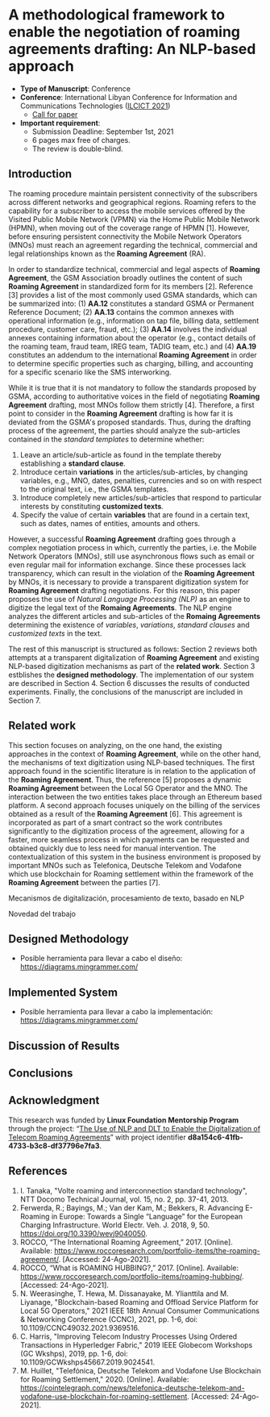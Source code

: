 # A methodological framework to enable the negotiation of roaming agreements drafting: An NLP-based approach
- **Type of Manuscript**: Conference
- **Conference**:  International Libyan Conference for Information and Communications Technologies ([ILCICT 2021](https://ilcict.lit.ly/en/))
    - [Call for paper](https://lit.ly/doc/ilcict2021_v2_en_pages.pdf)
- **Important requirement**:
    - Submission Deadline: September 1st, 2021
    - 6 pages max free of charges.
    - The review is double-blind.

## Introduction

The roaming procedure maintain persistent connectivity of the subscribers across different networks and geographical regions. Roaming refers to the capability for a subscriber to access the mobile services offered by the Visited Public Mobile Network (VPMN) via the Home Public Mobile Network (HPMN), when moving out of the coverage range of HPMN [1]. However, before ensuring persistent connectivity the Mobile Network Operators (MNOs) must reach an agreement regarding the technical, commercial and legal relationships known as the **Roaming Agreement** (RA).

In order to standardize technical, commercial and legal aspects of **Roaming Agreement**, the GSM Association broadly outlines the content of such **Roaming Agreement** in standardized form for its members [2]. Reference [3] provides a list of the most commonly used GSMA standards, which can be summarized into: (1) **AA.12** constitutes a standard GSMA or Permanent Reference Document; (2) **AA.13** contains the common annexes with operational information (e.g., information on tap file, billing data, settlement procedure, customer care, fraud, etc.); (3) **AA.14** involves the individual annexes containing information about the operator (e.g., contact details of the roaming team, fraud team, IREG team, TADIG team, etc.) and (4) **AA.19** constitutes an addendum to the international **Roaming Agreement** in order to determine specific properties such as charging, billing, and accounting for a specific scenario like the SMS interworking.

While it is true that it is not mandatory to follow the standards proposed by GSMA, according to authoritative voices in the field of negotiating **Roaming Agreement** drafting, most MNOs follow them strictly [4]. Therefore, a first point to consider in the **Roaming Agreement** drafting is how far it is deviated from the GSMA's proposed standards. Thus, during the drafting process of the agreement, the parties should analyze the sub-articles contained in the *standard templates* to determine whether:

1. Leave an article/sub-article as found in the template thereby establishing a **standard clause**.
2. Introduce certain **variations** in the articles/sub-articles, by changing variables, e.g., MNO, dates, penalties, currencies and so on with respect to the original text, i.e., the GSMA templates.
3. Introduce completely new articles/sub-articles that respond to particular interests by constituting **customized texts**.
4. Specify the value of certain **variables** that are found in a certain text, such as dates, names of entities, amounts and others.

However, a successful **Roaming Agreement** drafting goes through a complex negotiation process in which, currently the parties, i.e. the Mobile Network Operators (MNOs), still use asynchronous flows such as email or even regular mail for information exchange. Since these processes lack transparency, which can result in the violation of the **Roaming Agreement** by MNOs, it is necessary to provide a transparent digitization system for **Roaming Agreement** drafting negotiations. For this reason, this paper proposes the use of *Natural Language Processing (NLP)* as an engine to digitize the legal text of the **Romaing Agreements**. The NLP engine analyzes the different articles and sub-articles of the **Romaing Agreements** determining the existence of *variables*, *variations*, *standard clauses* and *customized texts* in the text.

The rest of this manuscript is structured as follows: Section 2 reviews both attempts at a transparent digitalization of **Roaming Agreement** and existing NLP-based digitization mechanisms as part of the **related work**. Section 3 estblishes the **designed methodology**. The implementation of our system are described in Section 4. Section 6 discusses the results of conducted experiments. Finally, the conclusions of the manuscript are included in Section 7. 

## Related work

This section focuses on analyzing, on the one hand, the existing approaches in the context of **Roaming Agreement**, while on the other hand, the mechanisms of text digitization using NLP-based techniques. The first approach found in the scientific literature is in relation to the application of the **Roaming Agreement**. Thus, the reference [5] proposes a dynamic **Roaming Agreement** between the Local 5G Operator and the MNO. The interaction between the two entities takes place through an Ethereum based platform. A second approach focuses uniquely on the billing of the services obtained as a result of the **Roaming Agreement** [6]. This agreement is incorporated as part of a smart contract so the work contributes significantly to the digitization process of the agreement, allowing for a faster, more seamless process in which payments can be requested and obtained quickly due to less need for manual intervention. The contextualization of this system in the business environment is proposed by important MNOs such as Telefonica, Deutsche Telekom and Vodafone which use blockchain for Roaming settlement within the framework of the **Roaming Agreement** between the parties [7].

Mecanismos de digitalización, procesamiento de texto, basado en NLP

Novedad del trabajo

## Designed Methodology
 - Posible herramienta para llevar a cabo el diseño: https://diagrams.mingrammer.com/
## Implemented System
- Posible herramienta para llevar a cabo la implementación: https://diagrams.mingrammer.com/

## Discussion of Results

## Conclusions

## Acknowledgment
This research was funded by **Linux Foundation Mentorship Program** through the project: “[The Use of NLP and DLT to Enable the Digitalization of Telecom Roaming Agreements](https://wiki.hyperledger.org/display/INTERN/The+Use+of+NLP+and+DLT+to+Enable+the+Digitalization+of+Telecom+Roaming+Agreements)” with project identifier **d8a154c6-41fb-4733-b3c8-df37796e7fa3**.

## References
1. I. Tanaka, "Volte roaming and interconnection standard technology", NTT Docomo Technical Journal, vol. 15, no. 2, pp. 37-41, 2013.
2. Ferwerda, R.; Bayings, M.; Van der Kam, M.; Bekkers, R. Advancing E-Roaming in Europe: Towards a Single “Language” for the European Charging Infrastructure. World Electr. Veh. J. 2018, 9, 50. https://doi.org/10.3390/wevj9040050.
3. ROCCO, “The International Roaming Agreement,” 2017. [Online]. Available: https://www.roccoresearch.com/portfolio-items/the-roaming-agreement/. [Accessed: 24-Ago-2021].
4. ROCCO, “What is ROAMING HUBBING?,” 2017. [Online]. Available: https://www.roccoresearch.com/portfolio-items/roaming-hubbing/. [Accessed: 24-Ago-2021].
5. N. Weerasinghe, T. Hewa, M. Dissanayake, M. Ylianttila and M. Liyanage, "Blockchain-based Roaming and Offload Service Platform for Local 5G Operators," 2021 IEEE 18th Annual Consumer Communications & Networking Conference (CCNC), 2021, pp. 1-6, doi: 10.1109/CCNC49032.2021.9369516.
6. C. Harris, "Improving Telecom Industry Processes Using Ordered Transactions in Hyperledger Fabric," 2019 IEEE Globecom Workshops (GC Wkshps), 2019, pp. 1-6, doi: 10.1109/GCWkshps45667.2019.9024541.
7. M. Huillet, "Telefónica, Deutsche Telekom and Vodafone Use Blockchain for Roaming Settlement," 2020. [Online]. Available: https://cointelegraph.com/news/telefonica-deutsche-telekom-and-vodafone-use-blockchain-for-roaming-settlement. [Accessed: 24-Ago-2021].